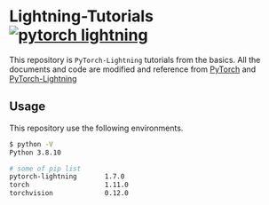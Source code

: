 # Lightning-Tutorials [![pytorch lightning](https://img.shields.io/badge/pytorch_lightning-792ee5?style=for-the-badge)](https://www.pytorchlightning.ai/)

This repository is `PyTorch-Lightning` tutorials from the basics. All the documents and code are modified and reference from [PyTorch](https://pytorch.org/tutorials/) and [PyTorch-Lightning](https://pytorch-lightning.readthedocs.io/en/latest/expertise_levels.html)

## Usage

This repository use the following environments.
```bash
$ python -V
Python 3.8.10

# some of pip list
pytorch-lightning       1.7.0 
torch                   1.11.0
torchvision             0.12.0 
```


